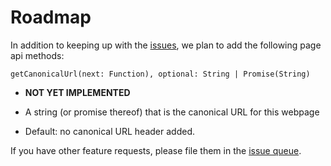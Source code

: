 # Roadmap

In addition to keeping up with the [issues](https://github.com/redfin/react-server/issues),
we plan to add the following page api methods:


`getCanonicalUrl(next: Function), optional: String | Promise(String)`

* **NOT YET IMPLEMENTED**

* A string (or promise thereof) that is the canonical URL for this webpage

* Default: no canonical URL header added.


If you have other feature requests, please file them in the
[issue queue](https://github.com/redfin/react-server/issues).
